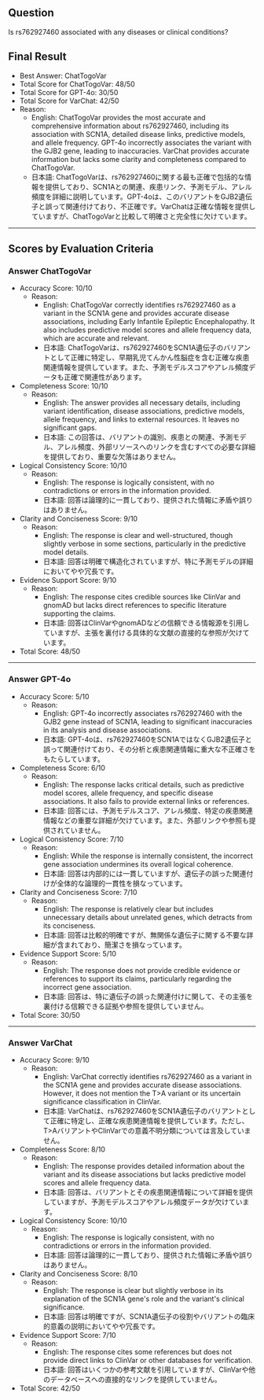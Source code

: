 ## Question

Is rs762927460 associated with any diseases or clinical conditions?

## Final Result

- Best Answer: ChatTogoVar
- Total Score for ChatTogoVar: 48/50
- Total Score for GPT-4o: 30/50
- Total Score for VarChat: 42/50
- Reason:
  - English: ChatTogoVar provides the most accurate and comprehensive information about rs762927460, including its association with SCN1A, detailed disease links, predictive models, and allele frequency. GPT-4o incorrectly associates the variant with the GJB2 gene, leading to inaccuracies. VarChat provides accurate information but lacks some clarity and completeness compared to ChatTogoVar.
  - 日本語: ChatTogoVarは、rs762927460に関する最も正確で包括的な情報を提供しており、SCN1Aとの関連、疾患リンク、予測モデル、アレル頻度を詳細に説明しています。GPT-4oは、このバリアントをGJB2遺伝子と誤って関連付けており、不正確です。VarChatは正確な情報を提供していますが、ChatTogoVarと比較して明確さと完全性に欠けています。

---

## Scores by Evaluation Criteria

### Answer ChatTogoVar
- Accuracy Score: 10/10
  - Reason: 
    - English: ChatTogoVar correctly identifies rs762927460 as a variant in the SCN1A gene and provides accurate disease associations, including Early Infantile Epileptic Encephalopathy. It also includes predictive model scores and allele frequency data, which are accurate and relevant.
    - 日本語: ChatTogoVarは、rs762927460をSCN1A遺伝子のバリアントとして正確に特定し、早期乳児てんかん性脳症を含む正確な疾患関連情報を提供しています。また、予測モデルスコアやアレル頻度データも正確で関連性があります。
- Completeness Score: 10/10
  - Reason: 
    - English: The answer provides all necessary details, including variant identification, disease associations, predictive models, allele frequency, and links to external resources. It leaves no significant gaps.
    - 日本語: この回答は、バリアントの識別、疾患との関連、予測モデル、アレル頻度、外部リソースへのリンクを含むすべての必要な詳細を提供しており、重要な欠落はありません。
- Logical Consistency Score: 10/10
  - Reason: 
    - English: The response is logically consistent, with no contradictions or errors in the information provided.
    - 日本語: 回答は論理的に一貫しており、提供された情報に矛盾や誤りはありません。
- Clarity and Conciseness Score: 9/10
  - Reason: 
    - English: The response is clear and well-structured, though slightly verbose in some sections, particularly in the predictive model details.
    - 日本語: 回答は明確で構造化されていますが、特に予測モデルの詳細においてやや冗長です。
- Evidence Support Score: 9/10
  - Reason: 
    - English: The response cites credible sources like ClinVar and gnomAD but lacks direct references to specific literature supporting the claims.
    - 日本語: 回答はClinVarやgnomADなどの信頼できる情報源を引用していますが、主張を裏付ける具体的な文献の直接的な参照が欠けています。
- Total Score: 48/50

---

### Answer GPT-4o
- Accuracy Score: 5/10
  - Reason: 
    - English: GPT-4o incorrectly associates rs762927460 with the GJB2 gene instead of SCN1A, leading to significant inaccuracies in its analysis and disease associations.
    - 日本語: GPT-4oは、rs762927460をSCN1AではなくGJB2遺伝子と誤って関連付けており、その分析と疾患関連情報に重大な不正確さをもたらしています。
- Completeness Score: 6/10
  - Reason: 
    - English: The response lacks critical details, such as predictive model scores, allele frequency, and specific disease associations. It also fails to provide external links or references.
    - 日本語: 回答には、予測モデルスコア、アレル頻度、特定の疾患関連情報などの重要な詳細が欠けています。また、外部リンクや参照も提供されていません。
- Logical Consistency Score: 7/10
  - Reason: 
    - English: While the response is internally consistent, the incorrect gene association undermines its overall logical coherence.
    - 日本語: 回答は内部的には一貫していますが、遺伝子の誤った関連付けが全体的な論理的一貫性を損なっています。
- Clarity and Conciseness Score: 7/10
  - Reason: 
    - English: The response is relatively clear but includes unnecessary details about unrelated genes, which detracts from its conciseness.
    - 日本語: 回答は比較的明確ですが、無関係な遺伝子に関する不要な詳細が含まれており、簡潔さを損なっています。
- Evidence Support Score: 5/10
  - Reason: 
    - English: The response does not provide credible evidence or references to support its claims, particularly regarding the incorrect gene association.
    - 日本語: 回答は、特に遺伝子の誤った関連付けに関して、その主張を裏付ける信頼できる証拠や参照を提供していません。
- Total Score: 30/50

---

### Answer VarChat
- Accuracy Score: 9/10
  - Reason: 
    - English: VarChat correctly identifies rs762927460 as a variant in the SCN1A gene and provides accurate disease associations. However, it does not mention the T>A variant or its uncertain significance classification in ClinVar.
    - 日本語: VarChatは、rs762927460をSCN1A遺伝子のバリアントとして正確に特定し、正確な疾患関連情報を提供しています。ただし、T>AバリアントやClinVarでの意義不明分類については言及していません。
- Completeness Score: 8/10
  - Reason: 
    - English: The response provides detailed information about the variant and its disease associations but lacks predictive model scores and allele frequency data.
    - 日本語: 回答は、バリアントとその疾患関連情報について詳細を提供していますが、予測モデルスコアやアレル頻度データが欠けています。
- Logical Consistency Score: 10/10
  - Reason: 
    - English: The response is logically consistent, with no contradictions or errors in the information provided.
    - 日本語: 回答は論理的に一貫しており、提供された情報に矛盾や誤りはありません。
- Clarity and Conciseness Score: 8/10
  - Reason: 
    - English: The response is clear but slightly verbose in its explanation of the SCN1A gene's role and the variant's clinical significance.
    - 日本語: 回答は明確ですが、SCN1A遺伝子の役割やバリアントの臨床的意義の説明においてやや冗長です。
- Evidence Support Score: 7/10
  - Reason: 
    - English: The response cites some references but does not provide direct links to ClinVar or other databases for verification.
    - 日本語: 回答はいくつかの参考文献を引用していますが、ClinVarや他のデータベースへの直接的なリンクを提供していません。
- Total Score: 42/50